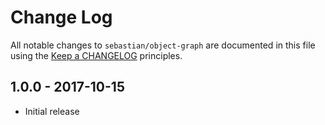 # Change Log

All notable changes to `sebastian/object-graph` are documented in this file using the [Keep a CHANGELOG](http://keepachangelog.com/) principles.

## 1.0.0 - 2017-10-15

* Initial release

